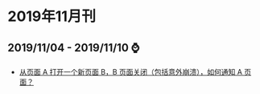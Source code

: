 # 2019年11月刊

## **2019/11/04 - 2019/11/10** :watch:

- [从页面 A 打开一个新页面 B，B 页面关闭（包括意外崩溃），如何通知 A 页面？](https://www.yuque.com/zhengxiaopeng/szlr4s/wa35e4)